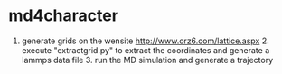 # md4character
1. generate grids on the wensite http://www.orz6.com/lattice.aspx 2. execute "extractgrid.py" to extract the coordinates and generate a lammps data file 3. run the MD simulation and generate a trajectory

